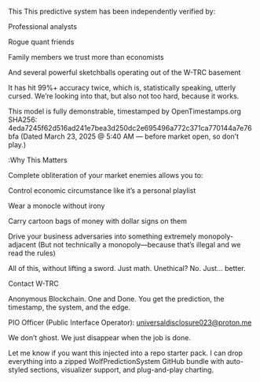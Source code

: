
This This predictive system has been independently verified by:

Professional analysts

Rogue quant friends

Family members we trust more than economists

And several powerful sketchballs operating out of the W-TRC basement

It has hit 99%+ accuracy twice, which is, statistically speaking, utterly cursed.
We’re looking into that, but also not too hard, because it works.

This model is fully demonstrable, timestamped by OpenTimestamps.org
SHA256: 4eda7245f62d516ad241e7bea3d250dc2e695496a772c371ca770144a7e76bfa
(Dated March 23, 2025 @ 5:40 AM — before market open, so don’t play.)

:Why This Matters

Complete obliteration of your market enemies allows you to:

Control economic circumstance like it’s a personal playlist

Wear a monocle without irony

Carry cartoon bags of money with dollar signs on them

Drive your business adversaries into something extremely monopoly-adjacent
(But not technically a monopoly—because that’s illegal and we read the rules)

All of this, without lifting a sword. Just math.
Unethical? No. Just… better.

Contact W-TRC

Anonymous Blockchain. One and Done.
You get the prediction, the timestamp, the system, and the edge.

PIO Officer (Public Interface Operator):
universaldisclosure023@proton.me

We don’t ghost. We just disappear when the job is done.

Let me know if you want this injected into a repo starter pack. I can drop everything into a zipped WolfPredictionSystem GitHub bundle with auto-styled sections, visualizer support, and plug-and-play charting.


